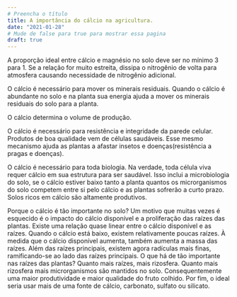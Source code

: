 ```yaml
---
# Preencha o título
title: A importância do cálcio na agricultura.
date: "2021-01-28"
# Mude de false para true para mostrar essa pagina
draft: true
---
```


 
A proporção ideal entre cálcio e magnésio no solo deve ser no mínimo 3 para 1. Se a relação for muito estreita, dissipa o nitrogênio de volta para atmosfera causando necessidade de  nitrogênio adicional. 
 
O cálcio é necessário para mover os minerais residuais. Quando o cálcio é abundante no solo e na planta sua energia ajuda a mover os minerais residuais do solo para a planta. 
 
O cálcio determina o volume de produção.
 
O cálcio é necessário para resistência e integridade da parede celular. Produtos de boa qualidade vem de células saudáveis.  Esse mesmo mecanismo ajuda as plantas a afastar insetos e doenças(resistência a pragas e doenças).
 
O cálcio é necessário para toda biologia. Na verdade, toda célula viva requer cálcio em sua estrutura para ser saudável. Isso inclui a microbiologia do solo, se o cálcio estiver baixo tanto a planta quantos os microrganismos do solo competem entre si pelo cálcio e as plantas sofrerão a curto prazo. Solos ricos em cálcio são  altamente produtivos. 
 
Porque o cálcio é tão importante no solo?  Um motivo que muitas vezes é esquecido é o impacto do cálcio disponível e a proliferação das raízes das plantas. Existe uma relação quase linear entre o cálcio disponível e as raízes. Quando o cálcio está baixo, existem relativamente poucas raízes.  À medida que o cálcio disponível aumenta, também aumenta a massa das raízes. Além das raízes principais, existem agora radículas mais finas, ramificando-se ao lado das raízes principais. O que há de tão importante nas raízes das plantas? Quanto mais raízes, mais rizosfera. Quanto mais rizosfera mais microrganismos são mantidos no solo. Consequentemente uma maior produtividade e maior qualidade do fruto colhido.
Por fim, o ideal seria usar mais de uma fonte de cálcio, carbonato, sulfato ou silicato.
